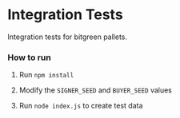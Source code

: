 # Integration Tests

Integration tests for bitgreen pallets.

### How to run

1. Run `npm install`

2. Modify the `SIGNER_SEED` and `BUYER_SEED` values

3. Run `node index.js` to create test data